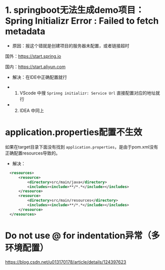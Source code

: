 # 1. springboot无法生成demo项目：Spring Initializr Error : Failed to fetch metadata
- 原因：报这个错就是创建项目的服务器未配置，或者链接超时

国外：https://start.spring.io

国内：https://start.aliyun.com

- 解决：在IDE中正确配置就行
- 1. VScode 中搜 `Sprinng initializr: Service Url` 直接配置对应的地址就行

- 2. IDEA 中同上


# application.properties配置不生效

如果在target目录下面没有找到 `application.properties`，是由于pom.xml没有正确配置resources导致的。

- 解决：
``` xml
  <resources>
      <resource>
          <directory>src/main/java</directory>
          <includes><include>**/*.*</include></includes>
      </resource>
      <resource>
          <directory>src/main/resources</directory>
          <includes><include>**/*.*</include></includes>
      </resource>
  </resources>
```

# Do not use @ for indentation异常（多环境配置）
https://blog.csdn.net/u013170178/article/details/124397623